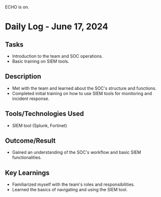ECHO is on.
# Daily Log - June 17, 2024

## Tasks
- Introduction to the team and SOC operations.
- Basic training on SIEM tools.

## Description
- Met with the team and learned about the SOC's structure and functions.
- Completed initial training on how to use SIEM tools for monitoring and incident response.

## Tools/Technologies Used
- SIEM tool (Splunk, Fortinet)

## Outcome/Result
- Gained an understanding of the SOC's workflow and basic SIEM functionalities.

## Key Learnings
- Familiarized myself with the team's roles and responsibilities.
- Learned the basics of navigating and using the SIEM tool.
